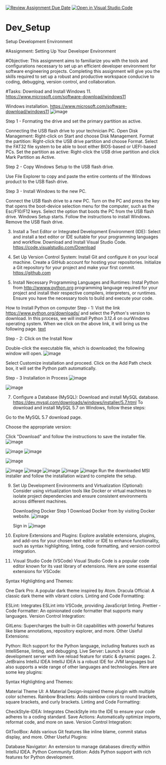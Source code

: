 [![Review Assignment Due Date](https://classroom.github.com/assets/deadline-readme-button-22041afd0340ce965d47ae6ef1cefeee28c7c493a6346c4f15d667ab976d596c.svg)](https://classroom.github.com/a/vbnbTt5m)
[![Open in Visual Studio Code](https://classroom.github.com/assets/open-in-vscode-2e0aaae1b6195c2367325f4f02e2d04e9abb55f0b24a779b69b11b9e10269abc.svg)](https://classroom.github.com/online_ide?assignment_repo_id=15291603&assignment_repo_type=AssignmentRepo)
# Dev_Setup
Setup Development Environment

#Assignment: Setting Up Your Developer Environment

#Objective:
This assignment aims to familiarize you with the tools and configurations necessary to set up an efficient developer environment for software engineering projects. Completing this assignment will give you the skills required to set up a robust and productive workspace conducive to coding, debugging, version control, and collaboration.

#Tasks:
 Download and Install Windows 11. https://www.microsoft.com/software-download/windows11
 
Windows installation.
https://www.microsoft.com/software-download/windows11 
![image](https://github.com/Powerlearnproject/se-assignment-1-setting-up-your-developer-environment-Auraliah/assets/171556090/080280b3-58dd-436c-a67e-cbec2fa82873)

Step 1 - Formating the drive and set the primary partition as active.

Connecting the USB flash drive to your technician PC.
Open Disk Management: Right-click on Start and choose Disk Management.
Format the partition: Right-click the USB drive partition and choose Format. Select the FAT32 file system to be able to boot either BIOS-based or UEFI-based PCs.
Set the partition as active: Right-click the USB drive partition and click Mark Partition as Active.

Step 2 - Copy Windows Setup to the USB flash drive.

Use File Explorer to copy and paste the entire contents of the Windows product to the USB flash drive.

Step 3 - Install Windows to the new PC.

Connect the USB flash drive to a new PC.
Turn on the PC and press the key that opens the boot-device selection menu for the computer, such as the Esc/F10/F12 keys. Select the option that boots the PC from the USB flash drive.
Windows Setup starts. Follow the instructions to install Windows.
Remove the USB flash drive.

3. Install a Text Editor or Integrated Development Environment (IDE):
   Select and install a text editor or IDE suitable for your programming languages and workflow. Download and Install Visual Studio Code. https://code.visualstudio.com/Download
4. Set Up Version Control System:
   Install Git and configure it on your local machine. Create a GitHub account for hosting your repositories. Initialize a Git repository for your project and make your first commit. https://github.com

5. Install Necessary Programming Languages and Runtimes:
  Instal Python from http://wwww.python.org programming language required for your project and install their respective compilers, interpreters, or runtimes. Ensure you have the necessary tools to build and execute your code.

How to Install Python on computer
Step - 1:
Visit the link https://www.python.org/downloads/ and select the Python's version to download.
In this process, we will install Python 3.12.4 on ourWindows operating system. When we click on the above link, it will bring us the following page.
[text](<../../Downloads/python install.pdf>)

Step - 2: Click on the Install Now

Double-click the executable file, which is downloaded;
the following window will open.
![image](https://github.com/Powerlearnproject/se-assignment-1-setting-up-your-developer-environment-Auraliah/assets/171556090/49642d84-1fc6-4d63-ae32-23b62839aba8)

Select Customize installation and proceed.
Click on the Add Path check box, it will set the Python path automatically.

Step - 3 Installation in Process
![image](https://github.com/Powerlearnproject/se-assignment-1-setting-up-your-developer-environment-Auraliah/assets/171556090/2ac564a9-252f-463b-be08-294e1081684a)

![image](https://github.com/Powerlearnproject/se-assignment-1-setting-up-your-developer-environment-Auraliah/assets/171556090/adda4019-c25d-4011-9f0d-44c7ac327568)

7. Configure a Database (MySQL):
   Download and install MySQL database. https://dev.mysql.com/downloads/windows/installer/5.7.html
   To download and install MySQL 5.7 on Windows, follow these steps:

Go to the MySQL 5.7 download page.

Choose the appropriate version:

Click "Download" and follow the instructions to save the installer file.
![image](https://github.com/Powerlearnproject/se-assignment-1-setting-up-your-developer-environment-Auraliah/assets/171556090/e03e1c28-2d01-4701-8ae7-b9fea382b255)

![image](https://github.com/Powerlearnproject/se-assignment-1-setting-up-your-developer-environment-Auraliah/assets/171556090/4eb4a5ca-b1e6-44a7-9323-9ce7604f5ca9)
![image](https://github.com/Powerlearnproject/se-assignment-1-setting-up-your-developer-environment-Auraliah/assets/171556090/da9f3b1c-3d70-4863-bc00-08fc6691efde)

![image](https://github.com/Powerlearnproject/se-assignment-1-setting-up-your-developer-environment-Auraliah/assets/171556090/a79277bf-8914-4e98-b0c2-9afb360b1e33)

![image](https://github.com/Powerlearnproject/se-assignment-1-setting-up-your-developer-environment-Auraliah/assets/171556090/afe61521-f6b7-4c47-99bb-274145977864)
![image](https://github.com/Powerlearnproject/se-assignment-1-setting-up-your-developer-environment-Auraliah/assets/171556090/40e55b92-a87c-4860-942e-cfdaac69b78c)
![image](https://github.com/Powerlearnproject/se-assignment-1-setting-up-your-developer-environment-Auraliah/assets/171556090/ec4b4661-8087-422f-9a40-4b62205cf5b1)
![image](https://github.com/Powerlearnproject/se-assignment-1-setting-up-your-developer-environment-Auraliah/assets/171556090/608d109a-8dcc-4ed7-8599-267a884181b8)
![image](https://github.com/Powerlearnproject/se-assignment-1-setting-up-your-developer-environment-Auraliah/assets/171556090/cfd31487-9004-4196-ae67-0557f376b0e4)
Run the downloaded MSI installer and follow the installation wizard to complete the setup.

9. Set Up Development Environments and Virtualization (Optional):
   Consider using virtualization tools like Docker or virtual machines to isolate project dependencies and ensure consistent environments across different machines.

   Downloading Docker
   Step 1
   Download Docker from by visiting Docker website.
   ![image](https://github.com/Powerlearnproject/se-assignment-1-setting-up-your-developer-environment-Auraliah/assets/171556090/9efa7925-0b14-4e62-8342-56580705158a)

   Sign in
   ![image](https://github.com/Powerlearnproject/se-assignment-1-setting-up-your-developer-environment-Auraliah/assets/171556090/1eb8955f-7322-41e1-b697-1b2409ff57d2)



11. Explore Extensions and Plugins:
   Explore available extensions, plugins, and add-ons for your chosen text editor or IDE to enhance functionality, such as syntax highlighting, linting, code formatting, and version control integration.
1. Visual Studio Code (VSCode)
Visual Studio Code is a popular code editor known for its vast library of extensions. Here are some essential extensions for VSCode:

Syntax Highlighting and Themes:

One Dark Pro: A popular dark theme inspired by Atom.
Dracula Official: A classic dark theme with vibrant colors.
Linting and Code Formatting:

ESLint: Integrates ESLint into VSCode, providing JavaScript linting.
Prettier - Code Formatter: An opinionated code formatter that supports many languages.
Version Control Integration:

GitLens: Supercharges the built-in Git capabilities with powerful features like blame annotations, repository explorer, and more.
Other Useful Extensions:

Python: Rich support for the Python language, including features such as IntelliSense, linting, and debugging.
Live Server: Launch a local development server with live reload feature for static & dynamic pages.
2. JetBrains IntelliJ IDEA
IntelliJ IDEA is a robust IDE for JVM languages but also supports a wide range of other languages and technologies. Here are some key plugins:

Syntax Highlighting and Themes:

Material Theme UI: A Material Design-inspired theme plugin with multiple color schemes.
Rainbow Brackets: Adds rainbow colors to round brackets, square brackets, and curly brackets.
Linting and Code Formatting:

CheckStyle-IDEA: Integrates CheckStyle into the IDE to ensure your code adheres to a coding standard.
Save Actions: Automatically optimize imports, reformat code, and more on save.
Version Control Integration:

GitToolBox: Adds various Git features like inline blame, commit status display, and more.
Other Useful Plugins:

Database Navigator: An extension to manage databases directly within IntelliJ IDEA.
Python Community Edition: Adds Python support with rich features for Python development.
